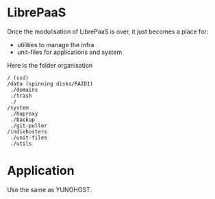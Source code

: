 # LibrePaaS

Once the modulisation of LibrePaaS is over, it just becomes a place for:
 - utilities to manage the infra
 - unit-files for applications and system

Here is the folder organisation
```
/ (ssd)
/data (spinning disks/RAID1)
 ./domains
 ./trash
 ./
/system
 ./haproxy
 ./backup
 ./git-puller
/indiehosters
 ./unit-files
 ./utils
 ```

# Application

Use the same as YUNOHOST.

